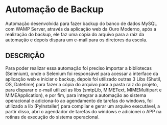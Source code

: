 # Automação de Backup
Automação desenvolvida para fazer backup do banco de dados MySQL com WAMP Server, através da aplicação web da Ouro Moderno, após a realização do backup, ele faz uma cópia do arquivo para a raiz da automação e depois dispara um e-mail para os diretores da escola.

## DESCRIÇÃO
Para poder realizar essa automação foi preciso importar a bibliotecas (Selenium), onde o Selenium foi responsável para acessar a interface da aplicação web e iniciar o backup, depois foi utilizado outras 3 Libs (Shutil, OS, Datetime) para fazer a cópia do arquivo para a pasta raiz do projeto, para disparar o e-mail utilizei as libs (smtpLib, MIMEText, MIMEMultipart e MIMEApplication), e por fim, para integrar a automação ao sistema operacional e adiciona-lo ao agendamento de tarefas do windows, foi utilizado a lib (PyInstaller) para compilar e gerar um arquivo executável, a partir disso, abri o agendador de tarefas do windows e adicionei o APP na rotinas de execução do sistema operacional.
